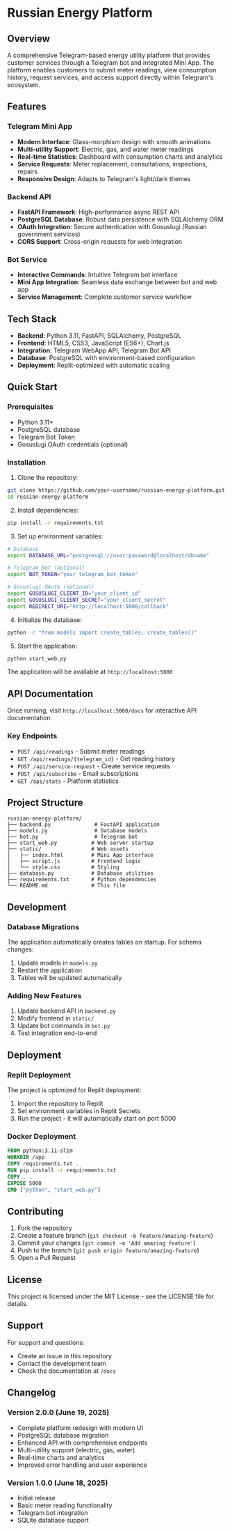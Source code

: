 # Russian Energy Platform

## Overview

A comprehensive Telegram-based energy utility platform that provides customer services through a Telegram bot and integrated Mini App. The platform enables customers to submit meter readings, view consumption history, request services, and access support directly within Telegram's ecosystem.

## Features

### Telegram Mini App
- **Modern Interface**: Glass-morphism design with smooth animations
- **Multi-utility Support**: Electric, gas, and water meter readings
- **Real-time Statistics**: Dashboard with consumption charts and analytics
- **Service Requests**: Meter replacement, consultations, inspections, repairs
- **Responsive Design**: Adapts to Telegram's light/dark themes

### Backend API
- **FastAPI Framework**: High-performance async REST API
- **PostgreSQL Database**: Robust data persistence with SQLAlchemy ORM
- **OAuth Integration**: Secure authentication with Gosuslugi (Russian government services)
- **CORS Support**: Cross-origin requests for web integration

### Bot Service
- **Interactive Commands**: Intuitive Telegram bot interface
- **Mini App Integration**: Seamless data exchange between bot and web app
- **Service Management**: Complete customer service workflow

## Tech Stack

- **Backend**: Python 3.11, FastAPI, SQLAlchemy, PostgreSQL
- **Frontend**: HTML5, CSS3, JavaScript (ES6+), Chart.js
- **Integration**: Telegram WebApp API, Telegram Bot API
- **Database**: PostgreSQL with environment-based configuration
- **Deployment**: Replit-optimized with automatic scaling

## Quick Start

### Prerequisites
- Python 3.11+
- PostgreSQL database
- Telegram Bot Token
- Gosuslugi OAuth credentials (optional)

### Installation

1. Clone the repository:
```bash
git clone https://github.com/your-username/russian-energy-platform.git
cd russian-energy-platform
```

2. Install dependencies:
```bash
pip install -r requirements.txt
```

3. Set up environment variables:
```bash
# Database
export DATABASE_URL="postgresql://user:password@localhost/dbname"

# Telegram Bot (optional)
export BOT_TOKEN="your_telegram_bot_token"

# Gosuslugi OAuth (optional)
export GOSUSLUGI_CLIENT_ID="your_client_id"
export GOSUSLUGI_CLIENT_SECRET="your_client_secret"
export REDIRECT_URI="http://localhost:5000/callback"
```

4. Initialize the database:
```bash
python -c "from models import create_tables; create_tables()"
```

5. Start the application:
```bash
python start_web.py
```

The application will be available at `http://localhost:5000`

## API Documentation

Once running, visit `http://localhost:5000/docs` for interactive API documentation.

### Key Endpoints

- `POST /api/readings` - Submit meter readings
- `GET /api/readings/{telegram_id}` - Get reading history
- `POST /api/service-request` - Create service requests
- `POST /api/subscribe` - Email subscriptions
- `GET /api/stats` - Platform statistics

## Project Structure

```
russian-energy-platform/
├── backend.py              # FastAPI application
├── models.py               # Database models
├── bot.py                  # Telegram bot
├── start_web.py           # Web server startup
├── static/                # Web assets
│   ├── index.html         # Mini App interface
│   ├── script.js          # Frontend logic
│   └── style.css          # Styling
├── database.py            # Database utilities
├── requirements.txt       # Python dependencies
└── README.md              # This file
```

## Development

### Database Migrations

The application automatically creates tables on startup. For schema changes:

1. Update models in `models.py`
2. Restart the application
3. Tables will be updated automatically

### Adding New Features

1. Update backend API in `backend.py`
2. Modify frontend in `static/`
3. Update bot commands in `bot.py`
4. Test integration end-to-end

## Deployment

### Replit Deployment

The project is optimized for Replit deployment:

1. Import the repository to Replit
2. Set environment variables in Replit Secrets
3. Run the project - it will automatically start on port 5000

### Docker Deployment

```dockerfile
FROM python:3.11-slim
WORKDIR /app
COPY requirements.txt .
RUN pip install -r requirements.txt
COPY . .
EXPOSE 5000
CMD ["python", "start_web.py"]
```

## Contributing

1. Fork the repository
2. Create a feature branch (`git checkout -b feature/amazing-feature`)
3. Commit your changes (`git commit -m 'Add amazing feature'`)
4. Push to the branch (`git push origin feature/amazing-feature`)
5. Open a Pull Request

## License

This project is licensed under the MIT License - see the LICENSE file for details.

## Support

For support and questions:
- Create an issue in this repository
- Contact the development team
- Check the documentation at `/docs`

## Changelog

### Version 2.0.0 (June 19, 2025)
- Complete platform redesign with modern UI
- PostgreSQL database migration
- Enhanced API with comprehensive endpoints
- Multi-utility support (electric, gas, water)
- Real-time charts and analytics
- Improved error handling and user experience

### Version 1.0.0 (June 18, 2025)
- Initial release
- Basic meter reading functionality
- Telegram bot integration
- SQLite database support